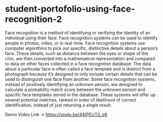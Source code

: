 # student-portofolio-using-face-recognition-2
Face recognition is a method of identifying or verifying the identity of an individual using their face. Face recognition systems can be used to identify people in photos, video, or in real-time. Face recognition systems use computer algorithms to pick out specific, distinctive details about a person’s face. These details, such as distance between the eyes or shape of the chin, are then converted into a mathematical representation and compared to data on other faces collected in a face recognition database. The data about a particular face is often called a face template and is distinct from a photograph because it’s designed to only include certain details that can be used to distinguish one face from another. Some face recognition systems, instead of positively identifying an unknown person, are designed to calculate a probability match score between the unknown person and specific face templates stored in the database. These systems will offer up several potential matches, ranked in order of likelihood of correct identification, instead of just returning a single result.

Demo Video Link -> https://youtu.be/44tPEUT2_g8
